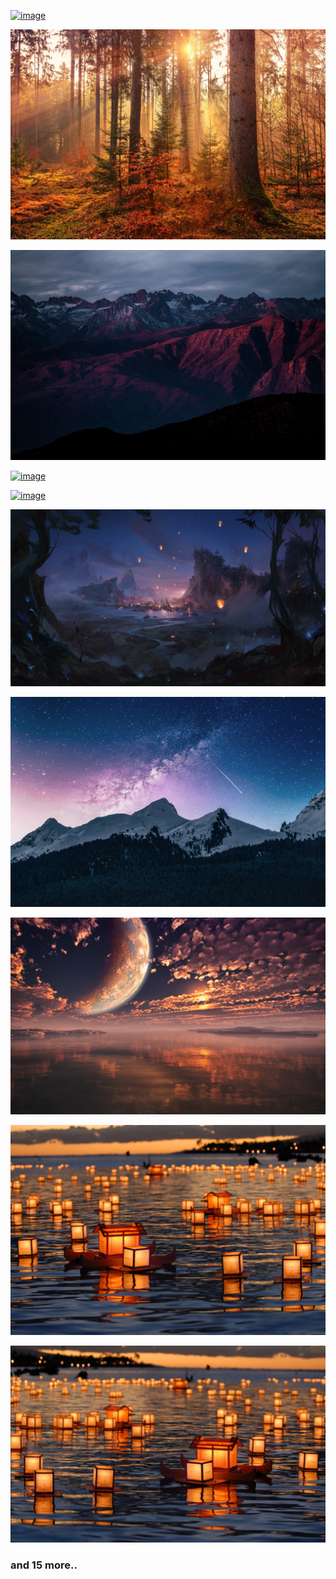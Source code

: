 [![image](Wallpaper-000.jpg)](Wallpaper-000.jpg)

[![image](Wallpaper-001.jpg)](Wallpaper-001.jpg)

[![image](Wallpaper-002.jpg)](Wallpaper-002.jpg)

[![image](Wallpaper-003.jpg)](Wallpaper-003.jpg)

[![image](Wallpaper-004.jpg)](Wallpaper-004.jpg)

[![image](Wallpaper-005.jpg)](Wallpaper-005.jpg)

[![image](Wallpaper-006.jpg)](Wallpaper-006.jpg)

[![image](Wallpaper-007.jpg)](Wallpaper-007.jpg)

[![image](Wallpaper-008.jpg)](Wallpaper-008.jpg)

[![image](Wallpaper-009.jpg)](Wallpaper-009.jpg)

### and 15 more..
